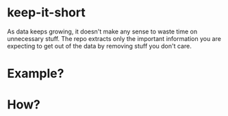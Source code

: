 # keep-it-short

As data keeps growing, it doesn't make any sense to waste time on unnecessary stuff. The repo extracts only the important information you are expecting to get out of the data by removing stuff you don't care.

# Example?

# How?
